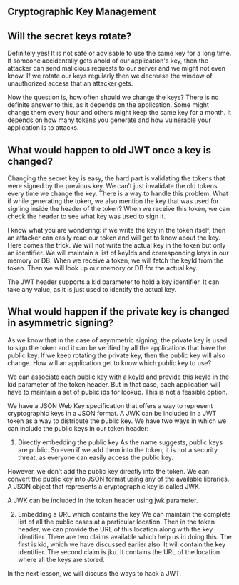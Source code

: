 ## Cryptographic Key Management

## Will the secret keys rotate?

Definitely yes! It is not safe or advisable to use the same key for a long time. If someone accidentally gets ahold of
our application's key, then the attacker can send malicious requests to our server and we might not even know. If we
rotate our keys regularly then we decrease the window of unauthorized access that an attacker gets.

Now the question is, how often should we change the keys? There is no definite answer to this, as it depends on the
application. Some might change them every hour and others might keep the same key for a month. It depends on how many
tokens you generate and how vulnerable your application is to attacks.

## What would happen to old JWT once a key is changed?

Changing the secret key is easy, the hard part is validating the tokens that were signed by the previous key. We can’t
just invalidate the old tokens every time we change the key. There is a way to handle this problem. What if while
generating the token, we also mention the key that was used for signing inside the header of the token? When we receive
this token, we can check the header to see what key was used to sign it.

I know what you are wondering: if we write the key in the token itself, then an attacker can easily read our token and
will get to know about the key. Here comes the trick. We will not write the actual key in the token but only an
identifier. We will maintain a list of keyIds and corresponding keys in our memory or DB. When we receive a token, we
will fetch the keyId from the token. Then we will look up our memory or DB for the actual key.

The JWT header supports a kid parameter to hold a key identifier. It can take any value, as it is just used to identify
the actual key.

## What would happen if the private key is changed in asymmetric signing?

As we know that in the case of asymmetric signing, the private key is used to sign the token and it can be verified by
all the applications that have the public key. If we keep rotating the private key, then the public key will also
change. How will an application get to know which public key to use?

We can associate each public key with a keyId and provide this keyId in the kid parameter of the token header. But in
that case, each application will have to maintain a set of public ids for lookup. This is not a feasible option.

We have a JSON Web Key specification that offers a way to represent cryptographic keys in a JSON format. A JWK can be
included in a JWT token as a way to distribute the public key. We have two ways in which we can include the public keys
in our token header:

1. Directly embedding the public key
   As the name suggests, public keys are public. So even if we add them into the token, it is not a security threat, as
   everyone can easily access the public key.

However, we don’t add the public key directly into the token. We can convert the public key into JSON format using any
of the available libraries. A JSON object that represents a cryptographic key is called JWK.

A JWK can be included in the token header using jwk parameter.

2. Embedding a URL which contains the key
   We can maintain the complete list of all the public cases at a particular location. Then in the token header, we can
   provide the URL of this location along with the key identifier. There are two claims available which help us in doing
   this. The first is kid, which we have discussed earlier also. It will contain the key identifier. The second claim is
   jku. It contains the URL of the location where all the keys are stored.

In the next lesson, we will discuss the ways to hack a JWT.
